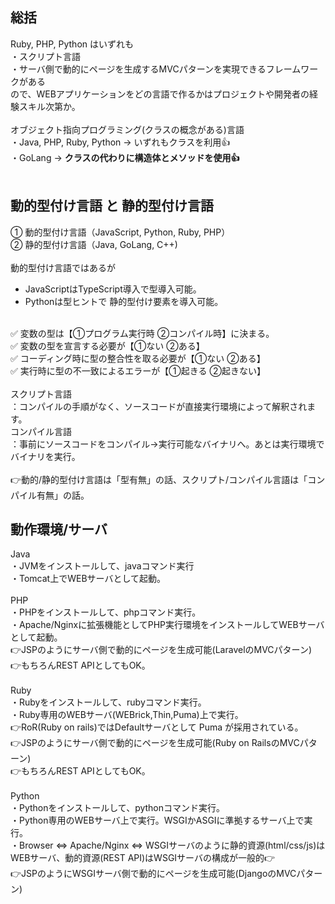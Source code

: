 ## 総括
Ruby, PHP, Python はいずれも<br>
・スクリプト言語<br>
・サーバ側で動的にページを生成するMVCパターンを実現できるフレームワークがある<br>
ので、WEBアプリケーションをどの言語で作るかはプロジェクトや開発者の経験スキル次第か。<br>
<br>
オブジェクト指向プログラミング(クラスの概念がある)言語<br>
・Java, PHP, Ruby, Python -> いずれもクラスを利用👍<br>
・GoLang -> **クラスの代わりに構造体とメソッドを使用👍**<br>
<br>

## 動的型付け言語 と 静的型付け言語
① 動的型付け言語（JavaScript, Python, Ruby, PHP）<br>
② 静的型付け言語（Java, GoLang, C++)<br>
<br>
動的型付け言語ではあるが<br>
- JavaScriptはTypeScript導入で型導入可能。
- Pythonは型ヒントで 静的型付け要素を導入可能。
<br>
✅ 変数の型は【①プログラム実行時 ②コンパイル時】に決まる。<br>
✅ 変数の型を宣言する必要が【①ない ②ある】<br>
✅ コーディング時に型の整合性を取る必要が【①ない ②ある】<br>
✅ 実行時に型の不一致によるエラーが【①起きる ②起きない】<br>
<br>
スクリプト言語<br>
：コンパイルの手順がなく、ソースコードが直接実行環境によって解釈されます。<br>
コンパイル言語<br>
：事前にソースコードをコンパイル→実行可能なバイナリへ。あとは実行環境でバイナリを実行。<br>
<br>
👉動的/静的型付け言語は「型有無」の話、スクリプト/コンパイル言語は「コンパイル有無」の話。<br>

## 動作環境/サーバ
Java<br>
・JVMをインストールして、javaコマンド実行<br>
・Tomcat上でWEBサーバとして起動。<br>
<br>
PHP<br>
・PHPをインストールして、phpコマンド実行。<br>
・Apache/Nginxに拡張機能としてPHP実行環境をインストールしてWEBサーバとして起動。<br>
👉JSPのようにサーバ側で動的にページを生成可能(LaravelのMVCパターン)<br>
👉もちろんREST APIとしてもOK。<br>
<br>
Ruby<br>
・Rubyをインストールして、rubyコマンド実行。<br>
・Ruby専用のWEBサーバ(WEBrick,Thin,Puma)上で実行。<br>
👉RoR(Ruby on rails)ではDefaultサーバとして Puma が採用されている。<br>
👉JSPのようにサーバ側で動的にページを生成可能(Ruby on RailsのMVCパターン)<br>
👉もちろんREST APIとしてもOK。<br>
<br>
Python<br>
・Pythonをインストールして、pythonコマンド実行。<br>
・Python専用のWEBサーバ上で実行。WSGIかASGIに準拠するサーバ上で実行。<br>
・Browser ⇔ Apache/Nginx ⇔ WSGIサーバのように静的資源(html/css/js)はWEBサーバ、動的資源(REST API)はWSGIサーバの構成が一般的👉<br>
👉JSPのようにWSGIサーバ側で動的にページを生成可能(DjangoのMVCパターン)<br>

